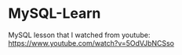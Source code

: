 # MySQL-Learn
 MySQL lesson that I watched from youtube: https://www.youtube.com/watch?v=5OdVJbNCSso



